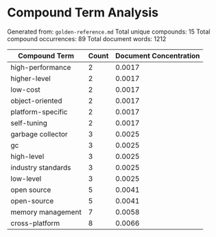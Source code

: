 # Compound Term Analysis

Generated from: `golden-reference.md`
Total unique compounds: 15
Total compound occurrences: 89
Total document words: 1212

| Compound Term | Count | Document Concentration |
|---------------|-------|------------------------|
| high-performance | 2 | 0.0017 |
| higher-level | 2 | 0.0017 |
| low-cost | 2 | 0.0017 |
| object-oriented | 2 | 0.0017 |
| platform-specific | 2 | 0.0017 |
| self-tuning | 2 | 0.0017 |
| garbage collector | 3 | 0.0025 |
| gc | 3 | 0.0025 |
| high-level | 3 | 0.0025 |
| industry standards | 3 | 0.0025 |
| low-level | 3 | 0.0025 |
| open source | 5 | 0.0041 |
| open-source | 5 | 0.0041 |
| memory management | 7 | 0.0058 |
| cross-platform | 8 | 0.0066 |
